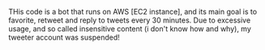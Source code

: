 THis code is a bot that runs on AWS [EC2 instance], and its main goal is to favorite, retweet and reply to tweets every 30 minutes. Due to excessive usage, and so called insensitive content (i don't know how and why), my tweeter account was suspended!
